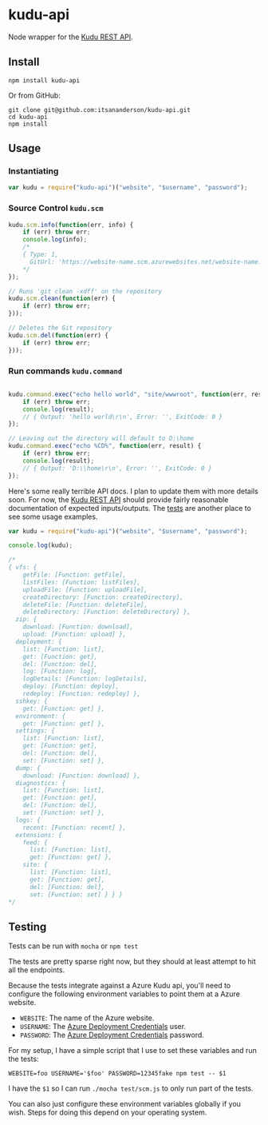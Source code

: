 # kudu-api
Node wrapper for the [Kudu REST API](https://github.com/projectkudu/kudu/wiki/REST-API).

Install
---

`npm install kudu-api`

Or from GitHub:

```
git clone git@github.com:itsananderson/kudu-api.git
cd kudu-api
npm install
```

Usage
---

### Instantiating

```javascript
var kudu = require("kudu-api")("website", "$username", "password");
```

### Source Control `kudu.scm`

```javascript
kudu.scm.info(function(err, info) {
    if (err) throw err;
    console.log(info);
    /*
    { Type: 1,
      GitUrl: 'https://website-name.scm.azurewebsites.net/website-name.git' }
    */
});

// Runs 'git clean -xdff' on the repository
kudu.scm.clean(function(err) {
    if (err) throw err;
}));

// Deletes the Git repository
kudu.scm.del(function(err) {
    if (err) throw err;
}));
```

### Run commands `kudu.command`

```javascript

kudu.command.exec("echo hello world", "site/wwwroot", function(err, result) {
    if (err) throw err;
    console.log(result);
    // { Output: 'hello world\r\n', Error: '', ExitCode: 0 }
});

// Leaving out the directory will default to D:\home
kudu.command.exec("echo %CD%", function(err, result) {
    if (err) throw err;
    console.log(result);
    // { Output: 'D:\\home\r\n', Error: '', ExitCode: 0 }
});
```

Here's some really terrible API docs.
I plan to update them with more details soon.
For now, the [Kudu REST API](https://github.com/projectkudu/kudu/wiki/REST-API) should provide fairly reasonable documentation of expected inputs/outputs. The [tests](https://github.com/itsananderson/kudu-api/tree/master/test) are another place to see some usage examples.

```javascript
var kudu = require("kudu-api")("website", "$username", "password");

console.log(kudu);

/*
{ vfs: {
    getFile: [Function: getFile],
    listFiles: [Function: listFiles],
    uploadFile: [Function: uploadFile],
    createDirectory: [Function: createDirectory],
    deleteFile: [Function: deleteFile],
    deleteDirectory: [Function: deleteDirectory] },
  zip: {
    download: [Function: download],
    upload: [Function: upload] },
  deployment: {
    list: [Function: list],
    get: [Function: get],
    del: [Function: del],
    log: [Function: log],
    logDetails: [Function: logDetails],
    deploy: [Function: deploy],
    redeploy: [Function: redeploy] },
  sshkey: {
    get: [Function: get] },
  environment: {
    get: [Function: get] },
  settings: {
    list: [Function: list],
    get: [Function: get],
    del: [Function: del],
    set: [Function: set] },
  dump: {
    download: [Function: download] },
  diagnostics: {
    list: [Function: list],
    get: [Function: get],
    del: [Function: del],
    set: [Function: set] },
  logs: {
    recent: [Function: recent] },
  extensions: {
    feed: {
      list: [Function: list],
      get: [Function: get] },
    site: {
      list: [Function: list],
      get: [Function: get],
      del: [Function: del],
      set: [Function: set] } } }
*/

```

Testing
---

Tests can be run with `mocha` or `npm test`

The tests are pretty sparse right now, but they should at least attempt to hit all the endpoints.

Because the tests integrate against a Azure Kudu api, you'll need to configure the following environment variables to point them at a Azure website.

* `WEBSITE`: The name of the Azure website.
* `USERNAME`: The [Azure Deployment Credentials](https://github.com/projectkudu/kudu/wiki/Deployment-credentials) user.
* `PASSWORD`: The [Azure Deployment Credentials](https://github.com/projectkudu/kudu/wiki/Deployment-credentials) password.

For my setup, I have a simple script that I use to set these variables and run the tests:

```
WEBSITE=foo USERNAME='$foo' PASSWORD=12345fake npm test -- $1
```

I have the `$1` so I can run `./mocha test/scm.js` to only run part of the tests.

You can also just configure these environment variables globally if you wish. Steps for doing this depend on your operating system.

